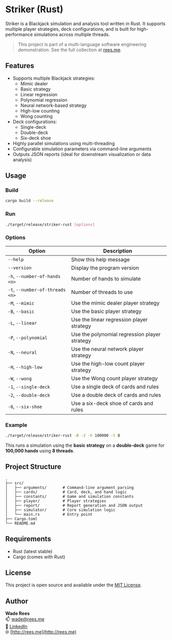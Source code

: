 # Striker (Rust)

Striker is a Blackjack simulation and analysis tool written in Rust. It supports multiple player strategies, deck configurations, and is built for high-performance simulations across multiple threads.

> This project is part of a multi-language software engineering demonstration. See the full collection at [rees.me](http://rees.me).

## Features

- Supports multiple Blackjack strategies:
  - Mimic dealer
  - Basic strategy
  - Linear regression
  - Polynomial regression
  - Neural network-based strategy
  - High-low counting
  - Wong counting
- Deck configurations:
  - Single-deck
  - Double-deck
  - Six-deck shoe
- Highly parallel simulations using multi-threading
- Configurable simulation parameters via command-line arguments
- Outputs JSON reports (ideal for downstream visualization or data analysis)

## Usage

### Build

```bash
cargo build --release
```

### Run

```bash
./target/release/striker-rust [options]
```

### Options

| Option                              | Description                                           |
|-------------------------------------|-------------------------------------------------------|
| `--help`                            | Show this help message                                |
| `--version`                         | Display the program version                           |
| `-h`, `--number-of-hands` `<n>`     | Number of hands to simulate                           |
| `-t`, `--number-of-threads` `<n>`   | Number of threads to use                              |
| `-M`, `--mimic`                     | Use the mimic dealer player strategy                  |
| `-B`, `--basic`                     | Use the basic player strategy                         |
| `-L`, `--linear`                    | Use the linear regression player strategy             |
| `-P`, `--polynomial`                | Use the polynomial regression player strategy         |
| `-N`, `--neural`                    | Use the neural network player strategy                |
| `-H`, `--high-low`                 | Use the high-low count player strategy                |
| `-W`, `--wong`                      | Use the Wong count player strategy                    |
| `-1`, `--single-deck`              | Use a single deck of cards and rules                  |
| `-2`, `--double-deck`              | Use a double deck of cards and rules                  |
| `-6`, `--six-shoe`                 | Use a six-deck shoe of cards and rules                |

### Example

```bash
./target/release/striker-rust -B -2 -h 100000 -t 8
```

This runs a simulation using the **basic strategy** on a **double-deck** game for **100,000 hands** using **8 threads**.

## Project Structure

```
.
├── src/
│   ├── arguments/       # Command-line argument parsing
│   ├── cards/           # Card, deck, and hand logic
│   ├── constants/       # Game and simulation constants
│   ├── player/          # Player strategies
│   ├── report/          # Report generation and JSON output
│   ├── simulator/       # Core simulation logic
│   └── main.rs          # Entry point
├── Cargo.toml
└── README.md
```

## Requirements

- Rust (latest stable)
- Cargo (comes with Rust)

## License

This project is open source and available under the [MIT License](LICENSE).

## Author

**Wade Rees**  
📫 [wade@rees.me](mailto:wade@rees.me)  
🔗 [LinkedIn](https://www.linkedin.com/in/wade-rees-978a02)  
🌐 [http://rees.me](http://rees.me)

